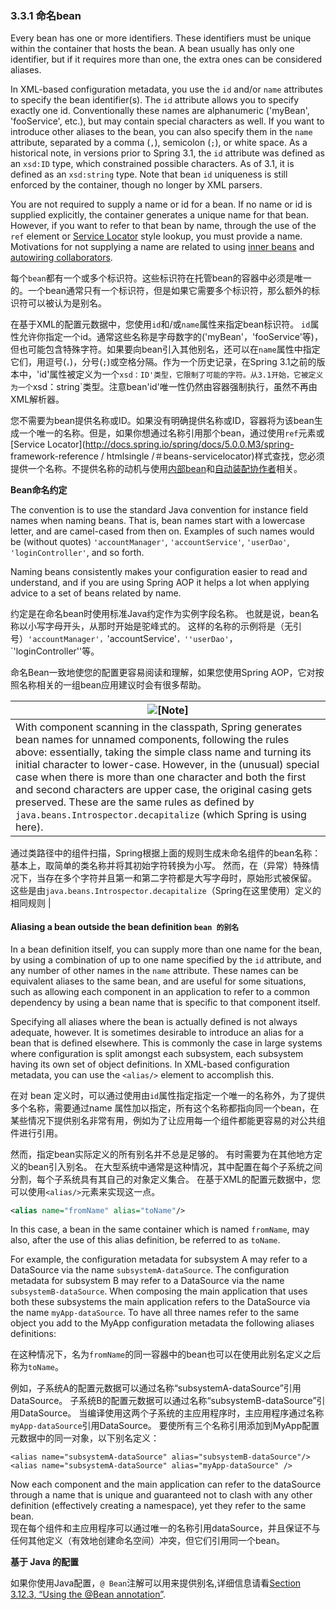 ### 3.3.1 命名bean

Every bean has one or more identifiers. These identifiers must be unique within the container that hosts the bean. A bean usually has only one identifier, but if it requires more than one, the extra ones can be considered aliases.

In XML-based configuration metadata, you use the `id` and/or `name` attributes to specify the bean identifier\(s\). The `id` attribute allows you to specify exactly one id. Conventionally these names are alphanumeric \('myBean', 'fooService', etc.\), but may contain special characters as well. If you want to introduce other aliases to the bean, you can also specify them in the `name` attribute, separated by a comma \(`,`\), semicolon \(`;`\), or white space. As a historical note, in versions prior to Spring 3.1, the `id` attribute was defined as an `xsd:ID` type, which constrained possible characters. As of 3.1, it is defined as an `xsd:string` type. Note that bean `id` uniqueness is still enforced by the container, though no longer by XML parsers.

You are not required to supply a name or id for a bean. If no name or id is supplied explicitly, the container generates a unique name for that bean. However, if you want to refer to that bean by name, through the use of the `ref` element or [Service Locator](http://docs.spring.io/spring/docs/5.0.0.M3/spring-framework-reference/htmlsingle/#beans-servicelocator) style lookup, you must provide a name. Motivations for not supplying a name are related to using [inner beans](http://docs.spring.io/spring/docs/5.0.0.M3/spring-framework-reference/htmlsingle/#beans-inner-beans) and [autowiring collaborators](http://docs.spring.io/spring/docs/5.0.0.M3/spring-framework-reference/htmlsingle/#beans-factory-autowire).

每个`bean`都有一个或多个标识符。这些标识符在托管bean的容器中必须是唯一的。一个bean通常只有一个标识符，但是如果它需要多个标识符，那么额外的标识符可以被认为是别名。

在基于XML的配置元数据中，您使用`id`和/或`name`属性来指定bean标识符。 `id`属性允许你指定一个id。通常这些名称是字母数字的\('myBean'，'fooService'等\)，但也可能包含特殊字符。如果要向bean引入其他别名，还可以在`name`属性中指定它们，用逗号\(`，`\)，分号\(`;`\)或空格分隔。作为一个历史记录，在Spring 3.1之前的版本中，'id'属性被定义为一个`xsd：ID'类型，它限制了可能的字符。从3.1开始，它被定义为一个`xsd：string\`类型。注意bean'id'唯一性仍然由容器强制执行，虽然不再由XML解析器。

您不需要为bean提供名称或ID。如果没有明确提供名称或ID，容器将为该bean生成一个唯一的名称。但是，如果你想通过名称引用那个bean，通过使用`ref`元素或[Service Locator](http://docs.spring.io/spring/docs/5.0.0.M3/spring- framework-reference / htmlsingle /＃beans-servicelocator)样式查找，您必须提供一个名称。不提供名称的动机与使用[内部bean](http://docs.spring.io/spring/docs/5.0.0.M3/spring-framework-reference/htmlsingle/#beans-inner-beans)和[自动装配协作者](http://docs.spring.io/spring/docs/5.0.0.M3/spring-framework-reference/htmlsingle/#beans-factory-autowire)相关。

**Bean命名约定**

The convention is to use the standard Java convention for instance field names when naming beans. That is, bean names start with a lowercase letter, and are camel-cased from then on. Examples of such names would be \(without quotes\) `'accountManager'`, `'accountService'`, `'userDao'`, `'loginController'`, and so forth.

Naming beans consistently makes your configuration easier to read and understand, and if you are using Spring AOP it helps a lot when applying advice to a set of beans related by name.

约定是在命名bean时使用标准Java约定作为实例字段名称。 也就是说，bean名称以小写字母开头，从那时开始是驼峰式的。 这样的名称的示例将是（无引号）`'accountManager'，`'accountService'`，''userDao'`，\`'loginController''等。

命名Bean一致地使您的配置更容易阅读和理解，如果您使用Spring AOP，它对按照名称相关的一组bean应用建议时会有很多帮助。

| ![[Note]](http://docs.spring.io/spring/docs/5.0.0.M3/spring-framework-reference/htmlsingle/images/note.png) |
| --- |
| With component scanning in the classpath, Spring generates bean names for unnamed components, following the rules above: essentially, taking the simple class name and turning its initial character to lower-case. However, in the \(unusual\) special case when there is more than one character and both the first and second characters are upper case, the original casing gets preserved. These are the same rules as defined by `java.beans.Introspector.decapitalize` \(which Spring is using here\). |

通过类路径中的组件扫描，Spring根据上面的规则生成未命名组件的bean名称：基本上，取简单的类名称并将其初始字符转换为小写。 然而，在（异常）特殊情况下，当存在多个字符并且第一和第二字符都是大写字母时，原始形式被保留。 这些是由`java.beans.Introspector.decapitalize`（Spring在这里使用）定义的相同规则 \|

#### Aliasing a bean outside the bean definition  `bean 的别名`

In a bean definition itself, you can supply more than one name for the bean, by using a combination of up to one name specified by the `id` attribute, and any number of other names in the `name` attribute. These names can be equivalent aliases to the same bean, and are useful for some situations, such as allowing each component in an application to refer to a common dependency by using a bean name that is specific to that component itself.

Specifying all aliases where the bean is actually defined is not always adequate, however. It is sometimes desirable to introduce an alias for a bean that is defined elsewhere. This is commonly the case in large systems where configuration is split amongst each subsystem, each subsystem having its own set of object definitions. In XML-based configuration metadata, you can use the `<alias/>` element to accomplish this.

在对 bean 定义时，可以通过使用由`id`属性指定指定一个唯一的名称外，为了提供多个名称，需要通过name 属性加以指定，所有这个名称都指向同一个bean，在某些情况下提供别名非常有用，例如为了让应用每一个组件都能更容易的对公共组件进行引用。

然而，指定bean实际定义的所有别名并不总是足够的。 有时需要为在其他地方定义的bean引入别名。 在大型系统中通常是这种情况，其中配置在每个子系统之间分割，每个子系统具有其自己的对象定义集合。 在基于XML的配置元数据中，您可以使用`<alias/>`元素来实现这一点。

```xml
<alias name="fromName" alias="toName"/>
```

In this case, a bean in the same container which is named `fromName`, may also, after the use of this alias definition, be referred to as `toName`.

For example, the configuration metadata for subsystem A may refer to a DataSource via the name `subsystemA-dataSource`. The configuration metadata for subsystem B may refer to a DataSource via the name `subsystemB-dataSource`. When composing the main application that uses both these subsystems the main application refers to the DataSource via the name `myApp-dataSource`. To have all three names refer to the same object you add to the MyApp configuration metadata the following aliases definitions:

在这种情况下，名为`fromName`的同一容器中的bean也可以在使用此别名定义之后称为`toName`。

例如，子系统A的配置元数据可以通过名称“subsystemA-dataSource”引用DataSource。 子系统B的配置元数据可以通过名称“subsystemB-dataSource”引用DataSource。 当编译使用这两个子系统的主应用程序时，主应用程序通过名称`myApp-dataSource`引用DataSource。 要使所有三个名称引用添加到MyApp配置元数据中的同一对象，以下别名定义：

```
<alias name="subsystemA-dataSource" alias="subsystemB-dataSource"/>
<alias name="subsystemA-dataSource" alias="myApp-dataSource" />
```

Now each component and the main application can refer to the dataSource through a name that is unique and guaranteed not to clash with any other definition \(effectively creating a namespace\), yet they refer to the same bean.  
现在每个组件和主应用程序可以通过唯一的名称引用dataSource，并且保证不与任何其他定义（有效地创建命名空间）冲突，但它们引用同一个bean。

**基于 Java 的配置**

如果你使用Java配置，`@ Bean`注解可以用来提供别名,详细信息请看[Section 3.12.3, “Using the @Bean annotation”](http://docs.spring.io/spring/docs/5.0.0.M3/spring-framework-reference/htmlsingle/#beans-java-bean-annotation).

